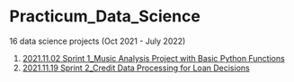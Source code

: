 # Practicum_Data_Science
16 data science projects (Oct 2021 - July 2022)


1. [2021.11.02 Sprint 1_Music Analysis Project with Basic Python Functions](https://github.com/heidihcao/Practicum_Data_Science/blob/main/2021.11.02%20Sprint%201_Basic%20Python%20FINAL.ipynb)
2. [2021.11.19 Sprint 2_Credit Data Processing for Loan Decisions](https://github.com/heidihcao/Practicum_Data_Science/blob/main/2021.11.19%20Sprint%202_Data%20Preprocessing%20FINAL.ipynb)
